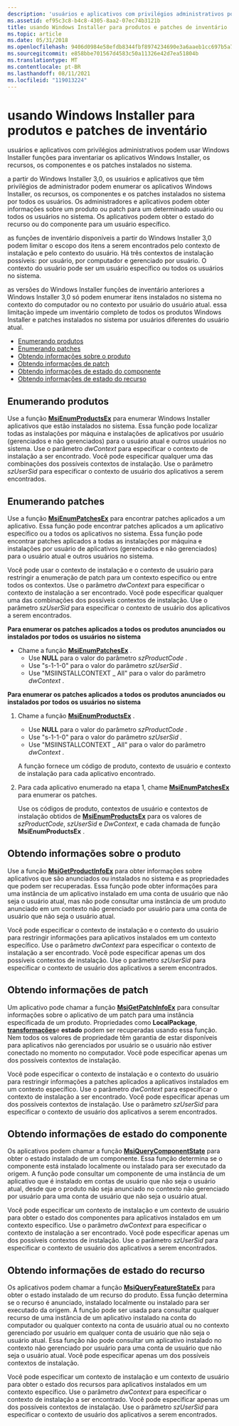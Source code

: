 ```yaml
---
description: 'usuários e aplicativos com privilégios administrativos podem usar Windows Installer funções para inventariar os aplicativos Windows Installer, os recursos, os componentes e os patches instalados no sistema. a partir do Windows Installer&\# 160; 3.0, os usuários e aplicativos que têm privilégios de administrador podem enumerar os aplicativos Windows Installer, os recursos, os componentes e os patches instalados no sistema por todos os usuários. Os administradores e aplicativos podem obter informações sobre um produto ou patch para um determinado usuário ou todos os usuários no sistema. Os aplicativos podem obter o estado do recurso ou do componente para um usuário específico. as funções de inventário disponíveis a partir do Windows Installer&\# 160; 3.0 podem limitar o escopo dos itens a serem encontrados pelo contexto de instalação e pelo contexto do usuário. Há três contextos de instalação possíveis: por usuário, por computador e gerenciado por usuário. O contexto do usuário pode ser um usuário específico ou todos os usuários no sistema. as versões das funções de inventário de Windows Installer anteriores a Windows Installer&\# 160; 3.0 só podem enumerar itens instalados no sistema no contexto da máquina ou no contexto por usuário do usuário atual. essa limitação impede um inventário completo de todos os produtos Windows Installer e patches instalados no sistema por usuários diferentes do usuário atual. Enumerando ProductsEnumerating PatchesObtaining produto InformationObtaining patch InformationObtaining componente estado InformationObtaining informações de estado do recurso'
ms.assetid: ef95c3c8-b4c8-4305-8aa2-07ec74b3121b
title: usando Windows Installer para produtos e patches de inventário
ms.topic: article
ms.date: 05/31/2018
ms.openlocfilehash: 9406d0984e58efdb8344fbf8974234690e3a6aaeb1cc697b5a76e6af940554e5
ms.sourcegitcommit: e858bbe701567d4583c50a11326e42d7ea51804b
ms.translationtype: MT
ms.contentlocale: pt-BR
ms.lasthandoff: 08/11/2021
ms.locfileid: "119013224"
---
```

# <a name="using-windows-installer-to-inventory-products-and-patches"></a>usando Windows Installer para produtos e patches de inventário

usuários e aplicativos com privilégios administrativos podem usar Windows Installer funções para inventariar os aplicativos Windows Installer, os recursos, os componentes e os patches instalados no sistema.

a partir do Windows Installer 3,0, os usuários e aplicativos que têm privilégios de administrador podem enumerar os aplicativos Windows Installer, os recursos, os componentes e os patches instalados no sistema por todos os usuários. Os administradores e aplicativos podem obter informações sobre um produto ou patch para um determinado usuário ou todos os usuários no sistema. Os aplicativos podem obter o estado do recurso ou do componente para um usuário específico.

as funções de inventário disponíveis a partir do Windows Installer 3,0 podem limitar o escopo dos itens a serem encontrados pelo contexto de instalação e pelo contexto do usuário. Há três contextos de instalação possíveis: por usuário, por computador e gerenciado por usuário. O contexto do usuário pode ser um usuário específico ou todos os usuários no sistema.

as versões do Windows Installer funções de inventário anteriores a Windows Installer 3,0 só podem enumerar itens instalados no sistema no contexto do computador ou no contexto por usuário do usuário atual. essa limitação impede um inventário completo de todos os produtos Windows Installer e patches instalados no sistema por usuários diferentes do usuário atual.

-   [Enumerando produtos](#enumerating-products)
-   [Enumerando patches](#enumerating-patches)
-   [Obtendo informações sobre o produto](#obtaining-product-information)
-   [Obtendo informações de patch](#obtaining-patch-information)
-   [Obtendo informações de estado do componente](#obtaining-component-state-information)
-   [Obtendo informações de estado do recurso](#obtaining-feature-state-information)

## <a name="enumerating-products"></a>Enumerando produtos

Use a função [**MsiEnumProductsEx**](/windows/desktop/api/Msi/nf-msi-msienumproductsexa) para enumerar Windows Installer aplicativos que estão instalados no sistema. Essa função pode localizar todas as instalações por máquina e instalações de aplicativos por usuário (gerenciados e não gerenciados) para o usuário atual e outros usuários no sistema. Use o parâmetro *dwContext* para especificar o contexto de instalação a ser encontrado. Você pode especificar qualquer uma das combinações dos possíveis contextos de instalação. Use o parâmetro *szUserSid* para especificar o contexto de usuário dos aplicativos a serem encontrados.

## <a name="enumerating-patches"></a>Enumerando patches

Use a função [**MsiEnumPatchesEx**](/windows/desktop/api/Msi/nf-msi-msienumpatchesexa) para encontrar patches aplicados a um aplicativo. Essa função pode encontrar patches aplicados a um aplicativo específico ou a todos os aplicativos no sistema. Essa função pode encontrar patches aplicados a todas as instalações por máquina e instalações por usuário de aplicativos (gerenciados e não gerenciados) para o usuário atual e outros usuários no sistema.

Você pode usar o contexto de instalação e o contexto de usuário para restringir a enumeração de patch para um contexto específico ou entre todos os contextos. Use o parâmetro *dwContext* para especificar o contexto de instalação a ser encontrado. Você pode especificar qualquer uma das combinações dos possíveis contextos de instalação. Use o parâmetro *szUserSid* para especificar o contexto de usuário dos aplicativos a serem encontrados.

**Para enumerar os patches aplicados a todos os produtos anunciados ou instalados por todos os usuários no sistema**

-   Chame a função [**MsiEnumPatchesEx**](/windows/desktop/api/Msi/nf-msi-msienumpatchesexa) .
    -   Use **NULL** para o valor do parâmetro *szProductCode* .
    -   Use "s-1-1-0" para o valor do parâmetro *szUserSid* .
    -   Use "MSIINSTALLCONTEXT \_ All" para o valor do parâmetro *dwContext* .

**Para enumerar os patches aplicados a todos os produtos anunciados ou instalados por todos os usuários no sistema**

1.  Chame a função [**MsiEnumProductsEx**](/windows/desktop/api/Msi/nf-msi-msienumproductsexa) .

    -   Use **NULL** para o valor do parâmetro *szProductCode* .
    -   Use "s-1-1-0" para o valor do parâmetro *szUserSid* .
    -   Use "MSIINSTALLCONTEXT \_ All" para o valor do parâmetro *dwContext* .

    A função fornece um código de produto, contexto de usuário e contexto de instalação para cada aplicativo encontrado.

2.  Para cada aplicativo enumerado na etapa 1, chame [**MsiEnumPatchesEx**](/windows/desktop/api/Msi/nf-msi-msienumpatchesexa) para enumerar os patches.

    Use os códigos de produto, contextos de usuário e contextos de instalação obtidos de [**MsiEnumProductsEx**](/windows/desktop/api/Msi/nf-msi-msienumproductsexa) para os valores de *szProductCode*, *szUserSid* e *DwContext*, e cada chamada de função **MsiEnumProductsEx** .

## <a name="obtaining-product-information"></a>Obtendo informações sobre o produto

Use a função [**MsiGetProductInfoEx**](/windows/desktop/api/Msi/nf-msi-msigetproductinfoexa) para obter informações sobre aplicativos que são anunciados ou instalados no sistema e as propriedades que podem ser recuperadas. Essa função pode obter informações para uma instância de um aplicativo instalado em uma conta de usuário que não seja o usuário atual, mas não pode consultar uma instância de um produto anunciado em um contexto não gerenciado por usuário para uma conta de usuário que não seja o usuário atual.

Você pode especificar o contexto de instalação e o contexto do usuário para restringir informações para aplicativos instalados em um contexto específico. Use o parâmetro *dwContext* para especificar o contexto de instalação a ser encontrado. Você pode especificar apenas um dos possíveis contextos de instalação. Use o parâmetro *szUserSid* para especificar o contexto de usuário dos aplicativos a serem encontrados.

## <a name="obtaining-patch-information"></a>Obtendo informações de patch

Um aplicativo pode chamar a função [**MsiGetPatchInfoEx**](/windows/desktop/api/Msi/nf-msi-msigetpatchinfoexa) para consultar informações sobre o aplicativo de um patch para uma instância especificada de um produto. Propriedades como **LocalPackage**, [**transformações**](transforms.md)e **estado** podem ser recuperadas usando essa função. Nem todos os valores de propriedade têm garantia de estar disponíveis para aplicativos não gerenciados por usuário se o usuário não estiver conectado no momento no computador. Você pode especificar apenas um dos possíveis contextos de instalação.

Você pode especificar o contexto de instalação e o contexto do usuário para restringir informações a patches aplicados a aplicativos instalados em um contexto específico. Use o parâmetro *dwContext* para especificar o contexto de instalação a ser encontrado. Você pode especificar apenas um dos possíveis contextos de instalação. Use o parâmetro *szUserSid* para especificar o contexto de usuário dos aplicativos a serem encontrados.

## <a name="obtaining-component-state-information"></a>Obtendo informações de estado do componente

Os aplicativos podem chamar a função [**MsiQueryComponentState**](/windows/desktop/api/Msi/nf-msi-msiquerycomponentstatea) para obter o estado instalado de um componente. Essa função determina se o componente está instalado localmente ou instalado para ser executado da origem. A função pode consultar um componente de uma instância de um aplicativo que é instalado em contas de usuário que não seja o usuário atual, desde que o produto não seja anunciado no contexto não gerenciado por usuário para uma conta de usuário que não seja o usuário atual.

Você pode especificar um contexto de instalação e um contexto de usuário para obter o estado dos componentes para aplicativos instalados em um contexto específico. Use o parâmetro *dwContext* para especificar o contexto de instalação a ser encontrado. Você pode especificar apenas um dos possíveis contextos de instalação. Use o parâmetro *szUserSid* para especificar o contexto de usuário dos aplicativos a serem encontrados.

## <a name="obtaining-feature-state-information"></a>Obtendo informações de estado do recurso

Os aplicativos podem chamar a função [**MsiQueryFeatureStateEx**](/windows/desktop/api/Msi/nf-msi-msiqueryfeaturestateexa) para obter o estado instalado de um recurso do produto. Essa função determina se o recurso é anunciado, instalado localmente ou instalado para ser executado da origem. A função pode ser usada para consultar qualquer recurso de uma instância de um aplicativo instalado na conta do computador ou qualquer contexto na conta de usuário atual ou no contexto gerenciado por usuário em qualquer conta de usuário que não seja o usuário atual. Essa função não pode consultar um aplicativo instalado no contexto não gerenciado por usuário para uma conta de usuário que não seja o usuário atual. Você pode especificar apenas um dos possíveis contextos de instalação.

Você pode especificar um contexto de instalação e um contexto de usuário para obter o estado dos recursos para aplicativos instalados em um contexto específico. Use o parâmetro *dwContext* para especificar o contexto de instalação a ser encontrado. Você pode especificar apenas um dos possíveis contextos de instalação. Use o parâmetro *szUserSid* para especificar o contexto de usuário dos aplicativos a serem encontrados.

 

 



